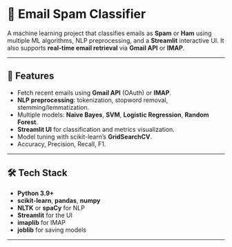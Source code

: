 # 📧 Email Spam Classifier

A machine learning project that classifies emails as **Spam** or **Ham** using multiple ML algorithms, NLP preprocessing, and a **Streamlit** interactive UI. It also supports **real-time email retrieval** via **Gmail API** or **IMAP**.

---

## 🚀 Features
- Fetch recent emails using **Gmail API** (OAuth) or **IMAP**.
- **NLP preprocessing**: tokenization, stopword removal, stemming/lemmatization.
- Multiple models: **Naive Bayes**, **SVM**, **Logistic Regression**, **Random Forest**.
- **Streamlit UI** for classification and metrics visualization.
- Model tuning with scikit-learn’s **GridSearchCV**.
- Accuracy, Precision, Recall, F1.

---

## 🛠 Tech Stack
- **Python 3.9+**
- **scikit-learn**, **pandas**, **numpy**
- **NLTK** or **spaCy** for NLP
- **Streamlit** for the UI
- **imaplib** for IMAP
- **joblib** for saving models

---

